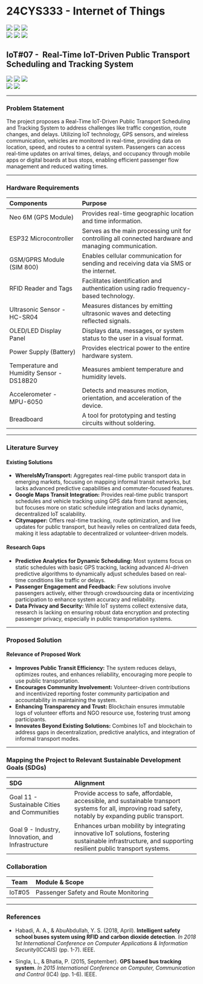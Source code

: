 # 24CYS333 - Internet of Things
![](https://img.shields.io/badge/Batch-22CYS-lightgreen) ![](https://img.shields.io/badge/UG-blue) ![](https://img.shields.io/badge/Subject-IoT-blue)
<br/>
![](https://img.shields.io/badge/Lecture-2-orange) ![](https://img.shields.io/badge/Practical-3-orange) ![](https://img.shields.io/badge/Credits-3-orange) <br/>

## IoT#07 -  Real-Time IoT-Driven Public Transport Scheduling and Tracking System

![](https://img.shields.io/badge/Member-Asrita_NL-gold)  ![](https://img.shields.io/badge/Member-Chitla_Vyshali-gold)  ![](https://img.shields.io/badge/Member-Chinni_Nagasree_Hansica-gold) <br/> 
![](https://img.shields.io/badge/SDG-11-darkgreen) ![](https://img.shields.io/badge/SDG-9-darkgreen) <br/>

---
### Problem Statement
The project proposes a Real-Time IoT-Driven Public Transport Scheduling and Tracking System to address challenges like traffic congestion, route changes, and delays. Utilizing IoT technology, GPS sensors, and wireless communication, vehicles are monitored in real-time, providing data on location, speed, and routes to a central system. Passengers can access real-time updates on arrival times, delays, and occupancy through mobile apps or digital boards at bus stops, enabling efficient passenger flow management and reduced waiting times.

---
### Hardware Requirements

| Components               | Purpose                                                                                          |
|:-------------------------|:-------------------------------------------------------------------------------------------------|
|Neo 6M (GPS Module)  | Provides real-time geographic location and time information. |
|ESP32 Microcontroller           | Serves as the main processing unit for controlling all connected hardware and managing communication. |
|GSM/GPRS Module (SIM 800)    | Enables cellular communication for sending and receiving data via SMS or the internet. |
|RFID Reader and Tags             | Facilitates identification and authentication using radio frequency-based technology. |
|Ultrasonic Sensor - HC-SR04    | Measures distances by emitting ultrasonic waves and detecting reflected signals. |
|OLED/LED Display Panel            | Displays data, messages, or system status to the user in a visual format. |
|Power Supply (Battery)               | Provides electrical power to the entire hardware system. |
|Temperature and Humidity Sensor - DS18B20    | Measures ambient temperature and humidity levels. |
|Accelerometer - MPU-6050           | Detects and measures motion, orientation, and acceleration of the device. |
|Breadboard               | A tool for prototyping and testing circuits without soldering. |


---
### Literature Survey  

#### Existing Solutions  
- **WhereIsMyTransport:** Aggregates real-time public transport data in emerging markets, focusing on mapping informal transit networks, but lacks advanced predictive capabilities and commuter-focused features.
- **Google Maps Transit Integration:** Provides real-time public transport schedules and vehicle tracking using GPS data from transit agencies, but focuses more on static schedule integration and lacks dynamic, decentralized IoT scalability.  
- **Citymapper:** Offers real-time tracking, route optimization, and live updates for public transport, but heavily relies on centralized data feeds, making it less adaptable to decentralized or volunteer-driven models.

#### Research Gaps  
- **Predictive Analytics for Dynamic Scheduling:** Most systems focus on static schedules with basic GPS tracking, lacking advanced AI-driven predictive algorithms to dynamically adjust schedules based on real-time conditions like traffic or delays.
- **Passenger Engagement and Feedback:** Few solutions involve passengers actively, either through crowdsourcing data or incentivizing participation to enhance system accuracy and reliability. 
- **Data Privacy and Security:** While IoT systems collect extensive data, research is lacking on ensuring robust data encryption and protecting passenger privacy, especially in public transportation systems.

---

### Proposed Solution 

#### Relevance of Proposed Work  
- **Improves Public Transit Efficiency:** The system reduces delays, optimizes routes, and enhances reliability, encouraging more people to use public transportation.
- **Encourages Community Involvement:** Volunteer-driven contributions and incentivized reporting foster community participation and accountability in maintaining the system.
- **Enhancing Transparency and Trust:** Blockchain ensures immutable logs of volunteer efforts and NGO resource use, fostering trust among participants.  
- **Innovates Beyond Existing Solutions:** Combines IoT and blockchain to address gaps in decentralization, predictive analytics, and integration of informal transport modes.
  
---

### Mapping the Project to Relevant Sustainable Development Goals (SDGs) 
| SDG                                      | Alignment                                                                                                                                                 |
|:-----------------------------------------|:----------------------------------------------------------------------------------------------------------------------------------------------------------|
| Goal 11 - Sustainable Cities and Communities | Provide access to safe, affordable, accessible, and sustainable transport systems for all, improving road safety, notably by expanding public transport. |                       
| Goal 9 - Industry, Innovation, and Infrastructure    | Enhances urban mobility by integrating innovative IoT solutions, fostering sustainable infrastructure, and supporting resilient public transport systems.     |


### Collaboration 
| Team | Module & Scope |
|:----:|:---------------|
| IoT#05 | Passenger Safety and Route Monitoring | 
---

### References  
- Habadi, A. A., & AbuAbdullah, Y. S. (2018, April). **Intelligent safety school buses system using RFID and carbon dioxide detection**. _In 2018 1st International Conference on Computer Applications & Information Security_(ICCAIS) (pp. 1-7). IEEE.

- Singla, L., & Bhatia, P. (2015, September). **GPS based bus tracking system**. _In 2015 International Conference on Computer, Communication and Control_ (IC4) (pp. 1-6). IEEE.
